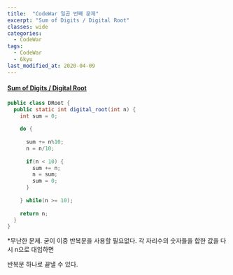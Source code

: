 ```yaml
---
title:  "CodeWar 일곱 번째 문제"
excerpt: "Sum of Digits / Digital Root"
classes: wide
categories:
  - CodeWar
tags:
  - CodeWar
  - 6kyu
last_modified_at: 2020-04-09
---
```


#### [Sum of Digits / Digital Root](https://www.codewars.com/kata/541c8630095125aba6000c00)

```java
public class DRoot {
  public static int digital_root(int n) {
    int sum = 0;
    
    do {
      
      sum += n%10;
      n = n/10;
      
      if(n < 10) {
        sum += n;
        n = sum;
        sum = 0;
      }
      
    } while(n >= 10);
    
    return n;
  }
}
```



*무난한 문제. 굳이 이중 반복문을 사용할 필요없다. 각 자리수의 숫자들을 합한 값을 다시 n으로 대입하면

반복문 하나로 끝낼 수 있다.